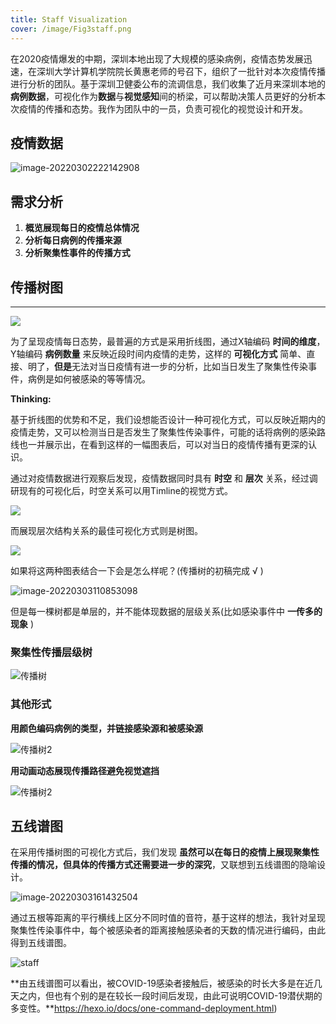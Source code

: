 ```yaml
---
title: Staff Visualization
cover: /image/Fig3staff.png
---
```

在2020疫情爆发的中期，深圳本地出现了大规模的感染病例，疫情态势发展迅速，在深圳大学计算机学院院长黄惠老师的号召下，组织了一批针对本次疫情传播进行分析的团队。基于深圳卫健委公布的流调信息，我们收集了近月来深圳本地的**病例数据**，可视化作为**数据**与**视觉感知**间的桥梁，可以帮助决策人员更好的分析本次疫情的传播和态势。我作为团队中的一员，负责可视化的视觉设计和开发。



## 疫情数据

![image-20220302222142908](T0-1646403871404.png)

## 需求分析

1. **概览展现每日的疫情总体情况**
2. **分析每日病例的传播来源**
3. **分析聚集性事件的传播方式**



## 传播树图

****

![](T1-1646403871405.png)

为了呈现疫情每日态势，最普遍的方式是采用折线图，通过X轴编码 **时间的维度**， Y轴编码 **病例数量** 来反映近段时间内疫情的走势，这样的 **可视化方式** 简单、直接、明了，**但是**无法对当日疫情有进一步的分析，比如当日发生了聚集性传染事件，病例是如何被感染的等等情况。

**Thinking:**

基于折线图的优势和不足，我们设想能否设计一种可视化方式，可以反映近期内的疫情走势，又可以检测当日是否发生了聚集性传染事件，可能的话将病例的感染路线也一并展示出，在看到这样的一幅图表后，可以对当日的疫情传播有更深的认识。

通过对疫情数据进行观察后发现，疫情数据同时具有 **时空** 和 **层次** 关系，经过调研现有的可视化后，时空关系可以用Timline的视觉方式。

<img src="/../images/T2.png" class="littleImg" />

而展现层次结构关系的最佳可视化方式则是树图。

<img src="/../images/T3.png" class="littleImg" />

如果将这两种图表结合一下会是怎么样呢？(传播树的初稿完成 √ )



![image-20220303110853098](T4-1646403871405.png)

但是每一棵树都是单层的，并不能体现数据的层级关系(比如感染事件中 **一传多的现象** )

### 聚集性传播层级树

![传播树](T5-1646403871405.png)

### 其他形式

**用颜色编码病例的类型，并链接感染源和被感染源** 

 ![传播树2](T6-1646403871405.png)

**用动画动态展现传播路径避免视觉遮挡**

 ![传播树2](T55-1646403871407.gif)

## 五线谱图

在采用传播树图的可视化方式后，我们发现 **虽然可以在每日的疫情上展现聚集性传播的情况，但具体的传播方式还需要进一步的深究**，又联想到五线谱图的隐喻设计。

![image-20220303161432504](T44-1646403871407.png)

通过五根等距离的平行横线上区分不同时值的音符，基于这样的想法，我针对呈现聚集性传染事件中，每个被感染者的距离接触感染者的天数的情况进行编码，由此得到五线谱图。

![staff](staff-1646403871407.png)

**由五线谱图可以看出，被COVID-19感染者接触后，被感染的时长大多是在近几天之内，但也有个别的是在较长一段时间后发现，由此可说明COVID-19潜伏期的多变性。**https://hexo.io/docs/one-command-deployment.html)
